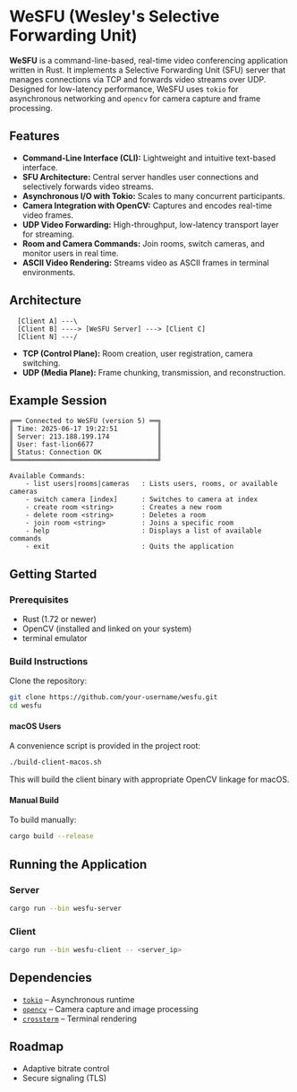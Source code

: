 # WeSFU (Wesley's Selective Forwarding Unit)

**WeSFU** is a command-line-based, real-time video conferencing application written in Rust. It implements a Selective Forwarding Unit (SFU) server that manages connections via TCP and forwards video streams over UDP. Designed for low-latency performance, WeSFU uses `tokio` for asynchronous networking and `opencv` for camera capture and frame processing.

## Features

* **Command-Line Interface (CLI):** Lightweight and intuitive text-based interface.
* **SFU Architecture:** Central server handles user connections and selectively forwards video streams.
* **Asynchronous I/O with Tokio:** Scales to many concurrent participants.
* **Camera Integration with OpenCV:** Captures and encodes real-time video frames.
* **UDP Video Forwarding:** High-throughput, low-latency transport layer for streaming.
* **Room and Camera Commands:** Join rooms, switch cameras, and monitor users in real time.
* **ASCII Video Rendering:** Streams video as ASCII frames in terminal environments.

## Architecture

```
  [Client A] ---\
  [Client B] ----> [WeSFU Server] ---> [Client C]
  [Client N] ---/
```

* **TCP (Control Plane):** Room creation, user registration, camera switching.
* **UDP (Media Plane):** Frame chunking, transmission, and reconstruction.

## Example Session

```text
╔══ Connected to WeSFU (version 5) ══╗
║ Time: 2025-06-17 19:22:51          ║
║ Server: 213.188.199.174            ║
║ User: fast-lion6677                ║
║ Status: Connection OK              ║
╚════════════════════════════════════╝

Available Commands:
    - list users|rooms|cameras   : Lists users, rooms, or available cameras
    - switch camera [index]      : Switches to camera at index
    - create room <string>       : Creates a new room
    - delete room <string>       : Deletes a room
    - join room <string>         : Joins a specific room
    - help                       : Displays a list of available commands
    - exit                       : Quits the application
```

## Getting Started

### Prerequisites

* Rust (1.72 or newer)
* OpenCV (installed and linked on your system)
* terminal emulator

### Build Instructions

Clone the repository:

```bash
git clone https://github.com/your-username/wesfu.git
cd wesfu
```

#### macOS Users

A convenience script is provided in the project root:

```bash
./build-client-macos.sh
```

This will build the client binary with appropriate OpenCV linkage for macOS.

#### Manual Build

To build manually:

```bash
cargo build --release
```

## Running the Application

### Server

```bash
cargo run --bin wesfu-server
```

### Client

```bash
cargo run --bin wesfu-client -- <server_ip>
```

## Dependencies

* [`tokio`](https://crates.io/crates/tokio) – Asynchronous runtime
* [`opencv`](https://crates.io/crates/opencv) – Camera capture and image processing
* [`crossterm`](https://crates.io/crates/crossterm) – Terminal rendering

## Roadmap

* Adaptive bitrate control
* Secure signaling (TLS)